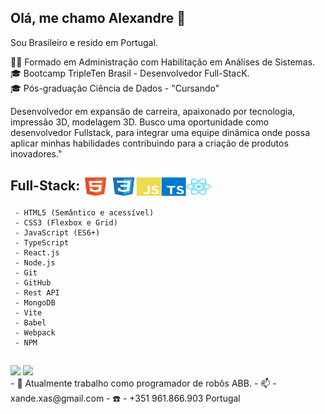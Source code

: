 ## Olá, me chamo Alexandre 👋
Sou Brasileiro e resido em Portugal.

👨‍🎓 Formado em Administração com Habilitação em Análises de Sistemas.  
🎓 Bootcamp TripleTen Brasil - Desenvolvedor Full-StacK.  
🎓 Pós-graduação Ciência de Dados - "Cursando"  

Desenvolvedor em expansão de carreira, apaixonado por tecnologia, impressão 3D, modelagem 3D. 
Busco uma oportunidade como desenvolvedor Fullstack, para integrar uma equipe dinâmica onde possa aplicar minhas habilidades contribuindo para a criação de produtos inovadores."

## Full-Stack: <img align="center" alt="xande-HTML" height="30" width="40" src="https://raw.githubusercontent.com/devicons/devicon/master/icons/html5/html5-original.svg"> <img align="center" alt="xande-CSS" height="30" width="40" src="https://raw.githubusercontent.com/devicons/devicon/master/icons/css3/css3-original.svg"><img align="center" alt="xande-Js" height="30" width="40" src="https://raw.githubusercontent.com/devicons/devicon/master/icons/javascript/javascript-plain.svg"><img align="center" alt="xande-Ts" height="30" width="40" src="https://raw.githubusercontent.com/devicons/devicon/master/icons/typescript/typescript-plain.svg"><img align="center" alt="xande-React" height="30" width="40" src="https://raw.githubusercontent.com/devicons/devicon/master/icons/react/react-original.svg">

     - HTML5 (Semântico e acessível)  
     - CSS3 (Flexbox e Grid)  
     - JavaScript (ES6+)  
     - TypeScript 
     - React.js  
     - Node.js   ️  
     - Git  
     - GitHub  
     - Rest API  
     - MongoDB  
     - Vite  
     - Babel  
     - Webpack  
     - NPM  
<div style="display: inline_block">
</div>
  
  ##
 
<div> 
  <a href = "mailto:contatorafaballerini@gmail.com"><img src="https://img.shields.io/badge/-Gmail-%23333?style=for-the-badge&logo=gmail&logoColor=white" target="_blank"></a>
  <a href="https://www.linkedin.com/in/nome_aqui" target="_blank"><img src="https://img.shields.io/badge/-LinkedIn-%230077B5?style=for-the-badge&logo=linkedin&logoColor=white" target="_blank"></a> 
  
</div>
  
</div>
- 🔭 Atualmente trabalho como programador de robôs ABB.
- 📫  - xande.xas@gmail.com
- ☎️  - +351 961.866.903 Portugal

